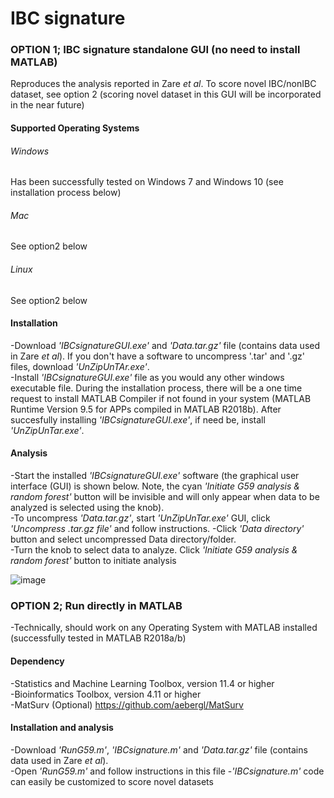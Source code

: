 # IBC signature

### OPTION 1; IBC signature standalone GUI (no need to install MATLAB)
Reproduces the analysis reported in Zare *et al*. To score novel IBC/nonIBC dataset, see option 2 (scoring novel dataset in this GUI will be incorporated in the near future)
#### Supported Operating Systems
###### Windows
Has been successfully tested on Windows 7 and Windows 10 (see installation process below)
###### Mac
See option2 below
###### Linux
See option2 below

#### Installation
-Download *'IBCsignatureGUI.exe'* and *'Data.tar.gz'* file (contains data used in Zare *et al*). If you don't have a software to uncompress '.tar' and '.gz' files, download *'UnZipUnTAr.exe'*.  
-Install *'IBCsignatureGUI.exe'* file as you would any other windows executable file. During the installation process, there will be a one time request to install MATLAB Compiler if not found in your system (MATLAB Runtime Version 9.5 for APPs compiled in MATLAB R2018b). After succesfully installing *'IBCsignatureGUI.exe'*, if need be, install *'UnZipUnTar.exe'*. 
#### Analysis
-Start the installed *'IBCsignatureGUI.exe'* software (the graphical user interface (GUI) is shown below. Note, the cyan *'Initiate G59 analysis & random forest'* button will be invisible and will only appear when data to be analyzed is selected using the knob).  
-To uncompress *'Data.tar.gz'*, start *'UnZipUnTar.exe'* GUI, click *'Uncompress .tar.gz file'* and follow instructions. 
-Click *'Data directory'* button and select uncompressed Data directory/folder.   
-Turn the knob to select data to analyze. Click *'Initiate G59 analysis & random forest'* button to initiate analysis

 
![image](https://user-images.githubusercontent.com/68044059/128934089-49080c28-2775-40e6-b32e-f4e2091f044e.png)


### OPTION 2; Run directly in MATLAB
-Technically, should work on any Operating System with MATLAB installed (successfully tested in MATLAB R2018a/b)
#### Dependency
-Statistics and Machine Learning Toolbox, version 11.4 or higher  
-Bioinformatics Toolbox, version 4.11 or higher  
-MatSurv (Optional) https://github.com/aebergl/MatSurv
#### Installation and analysis
-Download *'RunG59.m'*, *'IBCsignature.m'* and *'Data.tar.gz'* file (contains data used in Zare *et al*).  
-Open *'RunG59.m'* and follow instructions in this file 
-*'IBCsignature.m'* code can easily be customized to score novel datasets
